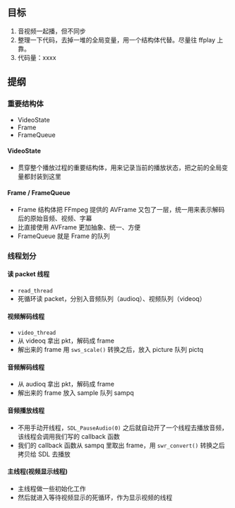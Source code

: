 ## 目标
1. 音视频一起播，但不同步
2. 整理一下代码，去掉一堆的全局变量，用一个结构体代替。尽量往 ffplay 上靠。
3. 代码量：xxxx

## 提纲

### 重要结构体
* VideoState
* Frame
* FrameQueue

#### VideoState
* 贯穿整个播放过程的重要结构体，用来记录当前的播放状态，把之前的全局变量都封装到这里

#### Frame / FrameQueue
* Frame 结构体把 FFmpeg 提供的 AVFrame 又包了一层，统一用来表示解码后的原始音频、视频、字幕
* 比直接使用 AVFrame 更加抽象、统一、方便
* FrameQueue 就是 Frame 的队列

### 线程划分

#### 读 packet 线程
* `read_thread`
* 死循环读 packet，分别入音频队列（audioq）、视频队列（videoq）

#### 视频解码线程
* `video_thread`
* 从 videoq 拿出 pkt，解码成 frame
* 解出来的 frame 用 `sws_scale()` 转换之后，放入 picture 队列 pictq

#### 音频解码线程
* 从 audioq 拿出 pkt，解码成 frame
* 解出来的 frame 放入 sample 队列 sampq

#### 音频播放线程
* 不用手动开线程，`SDL_PauseAudio(0)` 之后就自动开了一个线程去播放音频，该线程会调用我们写的 callback 函数
* 我们的 callback 函数从 sampq 里取出 frame，用 `swr_convert()` 转换之后拷贝给 SDL 去播放

#### 主线程(视频显示线程)
* 主线程做一些初始化工作
* 然后就进入等待视频显示的死循环，作为显示视频的线程

	